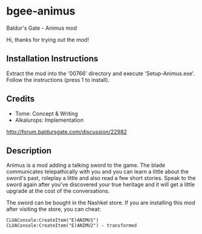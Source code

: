 # bgee-animus
Baldur's Gate - Animus mod

Hi, thanks for trying out the mod!

## Installation Instructions

Extract the mod into the '00766' directory and execute 'Setup-Animus.exe'.
Follow the instructions (press 1 to install).

## Credits

- Tome: Concept & Writing
- Alkalurops: Implementation

http://forum.baldursgate.com/discussion/22982
	
## Description

Animus is a mod adding a talking sword to the game. The blade communicates telepathically with you and you can learn a little about the sword's past, roleplay a little and also read a few short stories. Speak to the sword again after you've discovered your true heritage and it will get a little upgrade at the cost of the conversations.

The sword can be bought in the Nashkel store.
If you are installing this mod after visiting the store, you can cheat:

    CLUAConsole:CreateItem("E)ANIMU1")
    CLUAConsole:CreateItem("E)ANIMU2") - transformed
